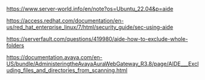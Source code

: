 https://www.server-world.info/en/note?os=Ubuntu_22.04&p=aide

https://access.redhat.com/documentation/en-us/red_hat_enterprise_linux/7/html/security_guide/sec-using-aide

https://serverfault.com/questions/419980/aide-how-to-exclude-whole-folders

https://documentation.avaya.com/en-US/bundle/AdministeringtheAvayaAuraWebGateway_R3.8/page/AIDE___Excluding_files_and_directories_from_scanning.html